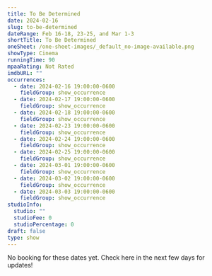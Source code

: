 ```yaml
---
title: To Be Determined
date: 2024-02-16
slug: to-be-determined
dateRange: Feb 16-18, 23-25, and Mar 1-3
shortTitle: To Be Determined
oneSheet: /one-sheet-images/_default_no-image-available.png
showType: Cinema
runningTime: 90
mpaaRating: Not Rated
imdbURL: ""
occurrences:
  - date: 2024-02-16 19:00:00-0600
    fieldGroup: show_occurrence
  - date: 2024-02-17 19:00:00-0600
    fieldGroup: show_occurrence
  - date: 2024-02-18 19:00:00-0600
    fieldGroup: show_occurrence
  - date: 2024-02-23 19:00:00-0600
    fieldGroup: show_occurrence
  - date: 2024-02-24 19:00:00-0600
    fieldGroup: show_occurrence
  - date: 2024-02-25 19:00:00-0600
    fieldGroup: show_occurrence
  - date: 2024-03-01 19:00:00-0600
    fieldGroup: show_occurrence
  - date: 2024-03-02 19:00:00-0600
    fieldGroup: show_occurrence
  - date: 2024-03-03 19:00:00-0600
    fieldGroup: show_occurrence
studioInfo:
  studio: ""
  studioFee: 0
  studioPercentage: 0
draft: false
type: show
---
```

No booking for these dates yet.  Check here in the next few days for updates!  